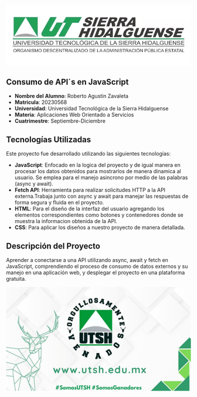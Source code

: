 ![Logo_Desarrrollo de Softaware](/img/Logo-UTSH.webp)
## Consumo de API´s en JavaScript
- **Nombre del Alumno**: Roberto Agustin Zavaleta
- **Matricula**: 20230568
- **Universidad**: Universidad Tecnológica de la Sierra Hidalguense
- **Materia**: Aplicaciones Web Orientado a Servicios
- **Cuatrimestre**: Septiembre-Diciembre


## Tecnologías Utilizadas
Este proyecto fue desarrollado utilizando las siguientes tecnologías:

- **JavaScript**: Enfocado en la logica del proyecto y de igual manera en procesar los datos obtenidos para mostrarlos de manera dinamica al usuario. Se emplea para el manejo asincrono por medio de las palabras (async y await).
- **Fetch API**: Herramienta para realizar solicitudes HTTP a la API externa.Trabaja junto con async y await para manejar las respuestas de forma segura y fluida en el proyecto.
- **HTML**: Para el diseño de la interfaz del usuario agregando los elementos correspondientes como botones y contenedores donde se muestra la informacion obtenida de la API.
- **CSS**: Para aplicar los diseños a nuestro proyecto de manera detallada.

## Descripción del Proyecto
Aprender a conectarse a una API utilizando async, await y fetch en JavaScript, comprendiendo el proceso de consumo de datos externos y su manejo en una aplicación web, y desplegar el proyecto en una plataforma gratuita.

![Logo_Desarrrollo de Softaware](/img/image.jpg)
